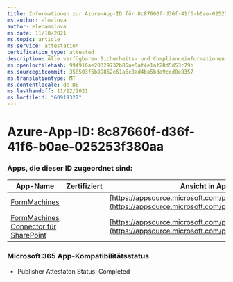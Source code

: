 ```yaml
---
title: Informationen zur Azure-App-ID für 8c87660f-d36f-41f6-b0ae-025253f380aa
ms.author: elmalova
author: elenamalova
ms.date: 11/10/2021
ms.topic: article
ms.service: attestation
certification_type: attested
description: Alle verfügbaren Sicherheits- und Complianceinformationen für 8c87660f-d36f-41f6-b0ae-025253f380aa.
ms.openlocfilehash: 994916ae20329732b85ae5af4e1af28d5d53c79b
ms.sourcegitcommit: 358503f5b89862e61a6c8ad4ba5bda9ccd8e8357
ms.translationtype: MT
ms.contentlocale: de-DE
ms.lasthandoff: 11/12/2021
ms.locfileid: "60919327"
---
```

# <a name="azure-app-id-8c87660f-d36f-41f6-b0ae-025253f380aa"></a>Azure-App-ID: 8c87660f-d36f-41f6-b0ae-025253f380aa


### <a name="apps-associated-with-this-id"></a>Apps, die dieser ID zugeordnet sind:
| **App-Name** | **Zertifiziert** | **Ansicht in AppSource** |
|--------------|---------------|-----------------------|
| [FormMachines](https://docs.microsoft.com/microsoft-365-app-certification/forward/WA200001217) |  | [https://appsource.microsoft.com/product/office/WA200001217](https://appsource.microsoft.com/product/office/WA200001217) |
| [FormMachines Connector für SharePoint](https://docs.microsoft.com/microsoft-365-app-certification/forward/WA200000357) |  | [https://appsource.microsoft.com/product/office/WA200000357](https://appsource.microsoft.com/product/office/WA200000357) |

### <a name="microsoft-365-app-compliance-status"></a>Microsoft 365 App-Kompatibilitätsstatus
- Publisher Attestaton Status: Completed
